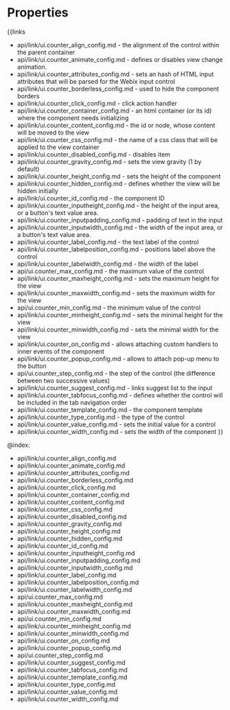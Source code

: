 
Properties
==========

{{links
- api/link/ui.counter_align_config.md - the alignment of the control within the parent container
- api/link/ui.counter_animate_config.md - defines or disables view change animation.
- api/link/ui.counter_attributes_config.md - sets an hash of HTML input attributes that will be parsed for the Webix input control
- api/link/ui.counter_borderless_config.md - used to hide the component borders
- api/link/ui.counter_click_config.md - click action handler
- api/link/ui.counter_container_config.md - an html container (or its id) where the component needs initializing
- api/link/ui.counter_content_config.md - the id or node, whose content will be moved to the view
- api/link/ui.counter_css_config.md - the name of a css class that will be applied to the view container
- api/link/ui.counter_disabled_config.md - disables item
- api/link/ui.counter_gravity_config.md - sets the view gravity (1 by default)
- api/link/ui.counter_height_config.md - sets the height of the component
- api/link/ui.counter_hidden_config.md - defines whether the view will be hidden initially
- api/link/ui.counter_id_config.md - the component ID
- api/link/ui.counter_inputheight_config.md - the height of the input area, or a button's text value area.
- api/link/ui.counter_inputpadding_config.md - padding of text in the input
- api/link/ui.counter_inputwidth_config.md - the width of the input area, or a button's text value area.
- api/link/ui.counter_label_config.md - the text label of the control
- api/link/ui.counter_labelposition_config.md - positions label above the control
- api/link/ui.counter_labelwidth_config.md - the width of the label
- api/ui.counter_max_config.md - the maximum value of the control
- api/link/ui.counter_maxheight_config.md - sets the maximum height for the view
- api/link/ui.counter_maxwidth_config.md - sets the maximum width for the view
- api/ui.counter_min_config.md - the minimum value of the control
- api/link/ui.counter_minheight_config.md - sets the minimal height for the view
- api/link/ui.counter_minwidth_config.md - sets the minimal width for the view
- api/link/ui.counter_on_config.md - allows attaching custom handlers to inner events of the component
- api/link/ui.counter_popup_config.md - allows to attach pop-up menu to the button
- api/ui.counter_step_config.md - the step of the control (the difference between two successive values)
- api/link/ui.counter_suggest_config.md - links suggest list to the input
- api/link/ui.counter_tabfocus_config.md - defines whether the control will be included in the tab navigation order
- api/link/ui.counter_template_config.md - the component template
- api/link/ui.counter_type_config.md - the type of the control
- api/link/ui.counter_value_config.md - sets the initial value for a control
- api/link/ui.counter_width_config.md - sets the width of the component
}}

@index:
- api/link/ui.counter_align_config.md
- api/link/ui.counter_animate_config.md
- api/link/ui.counter_attributes_config.md
- api/link/ui.counter_borderless_config.md
- api/link/ui.counter_click_config.md
- api/link/ui.counter_container_config.md
- api/link/ui.counter_content_config.md
- api/link/ui.counter_css_config.md
- api/link/ui.counter_disabled_config.md
- api/link/ui.counter_gravity_config.md
- api/link/ui.counter_height_config.md
- api/link/ui.counter_hidden_config.md
- api/link/ui.counter_id_config.md
- api/link/ui.counter_inputheight_config.md
- api/link/ui.counter_inputpadding_config.md
- api/link/ui.counter_inputwidth_config.md
- api/link/ui.counter_label_config.md
- api/link/ui.counter_labelposition_config.md
- api/link/ui.counter_labelwidth_config.md
- api/ui.counter_max_config.md
- api/link/ui.counter_maxheight_config.md
- api/link/ui.counter_maxwidth_config.md
- api/ui.counter_min_config.md
- api/link/ui.counter_minheight_config.md
- api/link/ui.counter_minwidth_config.md
- api/link/ui.counter_on_config.md
- api/link/ui.counter_popup_config.md
- api/ui.counter_step_config.md
- api/link/ui.counter_suggest_config.md
- api/link/ui.counter_tabfocus_config.md
- api/link/ui.counter_template_config.md
- api/link/ui.counter_type_config.md
- api/link/ui.counter_value_config.md
- api/link/ui.counter_width_config.md

